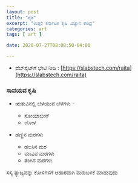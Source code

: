 ```yaml
---
layout: post
title: "ರೈತ"
excerpt: "ಉತ್ತರ ಕರ್ನಾಟಕ ಕೃಷಿ ವಿಜ್ಞಾನ ಕೇಂದ್ರ"
categories: art
tags: [ art ]

date: 2020-07-27T08:08:50-04:00

---
```



* ವೆಬ್‌ಸೈಟ್‌ಗೆ ಭೇಟಿ ನೀಡಿ : [https://slabstech.com/raita](https://slabstech.com/raita)

### ಸಾವಯವ ಕೃಷಿ

* ಋತುವಿನಲ್ಲಿ ಬೆಳೆಯುವ ಬೆಳೆಗಳು - 
    * ಸೋಯಾಬೀನ್
    * ಜೋಳ

* ಹಣ್ಣಿನ ಮರಗಳು
    * ಹಲಸಿನ ಮರ
    * ಮಾವಿನ ಮರಗಳು
    * ತೆಂಗಿನ ಮರಗಳು


ಸಸ್ಯ ತ್ಯಾಜ್ಯವನ್ನು ಕೋಳಿಗಳಿಗೆ ಆಹಾರವಾಗಿ ಮರುಬಳಕೆ ಮಾಡುವುದು
